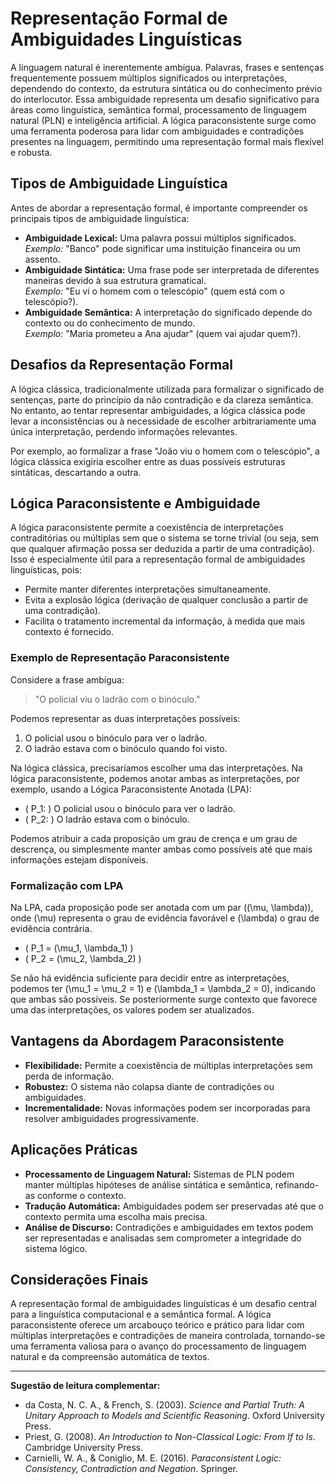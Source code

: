 # Representação Formal de Ambiguidades Linguísticas

A linguagem natural é inerentemente ambígua. Palavras, frases e sentenças frequentemente possuem múltiplos significados ou interpretações, dependendo do contexto, da estrutura sintática ou do conhecimento prévio do interlocutor. Essa ambiguidade representa um desafio significativo para áreas como linguística, semântica formal, processamento de linguagem natural (PLN) e inteligência artificial. A lógica paraconsistente surge como uma ferramenta poderosa para lidar com ambiguidades e contradições presentes na linguagem, permitindo uma representação formal mais flexível e robusta.

## Tipos de Ambiguidade Linguística

Antes de abordar a representação formal, é importante compreender os principais tipos de ambiguidade linguística:

- **Ambiguidade Lexical:** Uma palavra possui múltiplos significados.  
  *Exemplo:* "Banco" pode significar uma instituição financeira ou um assento.
- **Ambiguidade Sintática:** Uma frase pode ser interpretada de diferentes maneiras devido à sua estrutura gramatical.  
  *Exemplo:* "Eu vi o homem com o telescópio" (quem está com o telescópio?).
- **Ambiguidade Semântica:** A interpretação do significado depende do contexto ou do conhecimento de mundo.  
  *Exemplo:* "Maria prometeu a Ana ajudar" (quem vai ajudar quem?).

## Desafios da Representação Formal

A lógica clássica, tradicionalmente utilizada para formalizar o significado de sentenças, parte do princípio da não contradição e da clareza semântica. No entanto, ao tentar representar ambiguidades, a lógica clássica pode levar a inconsistências ou à necessidade de escolher arbitrariamente uma única interpretação, perdendo informações relevantes.

Por exemplo, ao formalizar a frase "João viu o homem com o telescópio", a lógica clássica exigiria escolher entre as duas possíveis estruturas sintáticas, descartando a outra.

## Lógica Paraconsistente e Ambiguidade

A lógica paraconsistente permite a coexistência de interpretações contraditórias ou múltiplas sem que o sistema se torne trivial (ou seja, sem que qualquer afirmação possa ser deduzida a partir de uma contradição). Isso é especialmente útil para a representação formal de ambiguidades linguísticas, pois:

- Permite manter diferentes interpretações simultaneamente.
- Evita a explosão lógica (derivação de qualquer conclusão a partir de uma contradição).
- Facilita o tratamento incremental da informação, à medida que mais contexto é fornecido.

### Exemplo de Representação Paraconsistente

Considere a frase ambígua:

> "O policial viu o ladrão com o binóculo."

Podemos representar as duas interpretações possíveis:

1. O policial usou o binóculo para ver o ladrão.
2. O ladrão estava com o binóculo quando foi visto.

Na lógica clássica, precisaríamos escolher uma das interpretações. Na lógica paraconsistente, podemos anotar ambas as interpretações, por exemplo, usando a Lógica Paraconsistente Anotada (LPA):

- \( P_1: \) O policial usou o binóculo para ver o ladrão.
- \( P_2: \) O ladrão estava com o binóculo.

Podemos atribuir a cada proposição um grau de crença e um grau de descrença, ou simplesmente manter ambas como possíveis até que mais informações estejam disponíveis.

### Formalização com LPA

Na LPA, cada proposição pode ser anotada com um par \((\mu, \lambda)\), onde \(\mu\) representa o grau de evidência favorável e \(\lambda\) o grau de evidência contrária.

- \( P_1 = (\mu_1, \lambda_1) \)
- \( P_2 = (\mu_2, \lambda_2) \)

Se não há evidência suficiente para decidir entre as interpretações, podemos ter \(\mu_1 = \mu_2 = 1\) e \(\lambda_1 = \lambda_2 = 0\), indicando que ambas são possíveis. Se posteriormente surge contexto que favorece uma das interpretações, os valores podem ser atualizados.

## Vantagens da Abordagem Paraconsistente

- **Flexibilidade:** Permite a coexistência de múltiplas interpretações sem perda de informação.
- **Robustez:** O sistema não colapsa diante de contradições ou ambiguidades.
- **Incrementalidade:** Novas informações podem ser incorporadas para resolver ambiguidades progressivamente.

## Aplicações Práticas

- **Processamento de Linguagem Natural:** Sistemas de PLN podem manter múltiplas hipóteses de análise sintática e semântica, refinando-as conforme o contexto.
- **Tradução Automática:** Ambiguidades podem ser preservadas até que o contexto permita uma escolha mais precisa.
- **Análise de Discurso:** Contradições e ambiguidades em textos podem ser representadas e analisadas sem comprometer a integridade do sistema lógico.

## Considerações Finais

A representação formal de ambiguidades linguísticas é um desafio central para a linguística computacional e a semântica formal. A lógica paraconsistente oferece um arcabouço teórico e prático para lidar com múltiplas interpretações e contradições de maneira controlada, tornando-se uma ferramenta valiosa para o avanço do processamento de linguagem natural e da compreensão automática de textos.

---

**Sugestão de leitura complementar:**  
- da Costa, N. C. A., & French, S. (2003). *Science and Partial Truth: A Unitary Approach to Models and Scientific Reasoning*. Oxford University Press.  
- Priest, G. (2008). *An Introduction to Non-Classical Logic: From If to Is*. Cambridge University Press.  
- Carnielli, W. A., & Coniglio, M. E. (2016). *Paraconsistent Logic: Consistency, Contradiction and Negation*. Springer.